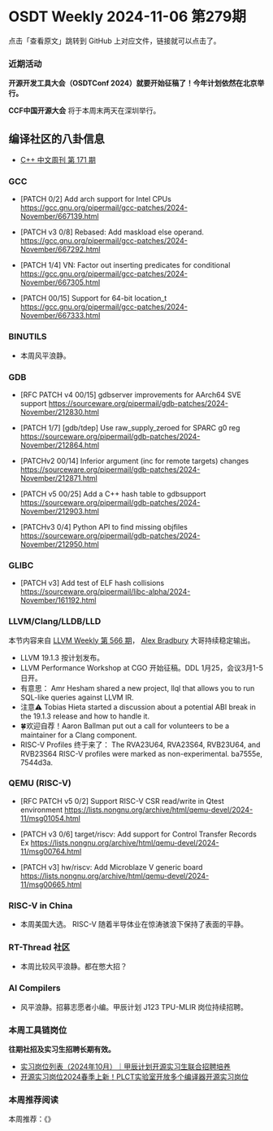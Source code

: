 # OSDT Weekly 2024-11-06 第279期

点击「查看原文」跳转到 GitHub 上对应文件，链接就可以点击了。

### 近期活动

**开源开发工具大会（OSDTConf 2024）就要开始征稿了！今年计划依然在北京举行。**

**CCF中国开源大会** 将于本周末两天在深圳举行。

## 编译社区的八卦信息

- [C++ 中文周刊 第 171 期](https://mp.weixin.qq.com/s/Xbxh0bkp-efeFN9qCmwkxA)

### GCC

- [PATCH 0/2] Add arch support for Intel CPUs
    https://gcc.gnu.org/pipermail/gcc-patches/2024-November/667139.html

- [PATCH v3 0/8] Rebased: Add maskload else operand.
    https://gcc.gnu.org/pipermail/gcc-patches/2024-November/667292.html

- [PATCH 1/4] VN: Factor out inserting predicates for conditional
    https://gcc.gnu.org/pipermail/gcc-patches/2024-November/667305.html

- [PATCH 00/15] Support for 64-bit location_t
    https://gcc.gnu.org/pipermail/gcc-patches/2024-November/667333.html

### BINUTILS

- 本周风平浪静。

### GDB

- [RFC PATCH v4 00/15] gdbserver improvements for AArch64 SVE support
    https://sourceware.org/pipermail/gdb-patches/2024-November/212830.html

- [PATCH 1/7] [gdb/tdep] Use raw_supply_zeroed for SPARC g0 reg
    https://sourceware.org/pipermail/gdb-patches/2024-November/212864.html

- [PATCHv2 00/14] Inferior argument (inc for remote targets) changes
    https://sourceware.org/pipermail/gdb-patches/2024-November/212871.html

- [PATCH v5 00/25] Add a C++ hash table to gdbsupport
    https://sourceware.org/pipermail/gdb-patches/2024-November/212903.html

- [PATCHv3 0/4] Python API to find missing objfiles
    https://sourceware.org/pipermail/gdb-patches/2024-November/212950.html

### GLIBC

- [PATCH v3] Add test of ELF hash collisions
    https://sourceware.org/pipermail/libc-alpha/2024-November/161192.html

### LLVM/Clang/LLDB/LLD

本节内容来自 [LLVM Weekly 第 566 期](http://llvmweekly.org/issue/566)，
[Alex Bradbury](https://www.linkedin.com/in/alex-bradbury/) 大哥持续稳定输出。

- LLVM 19.1.3 按计划发布。
- LLVM Performance Workshop at CGO 开始征稿。DDL 1月25，会议3月1-5日开。
- 有意思： Amr Hesham shared a new project, llql that allows you to run SQL-like queries against LLVM IR.
- 注意⚠️ Tobias Hieta started a discussion about a potential ABI break in the 19.1.3 release and how to handle it.
- 🍀欢迎自荐！Aaron Ballman put out a call for volunteers to be a maintainer for a Clang component.
- RISC-V Profiles 终于来了： The RVA23U64, RVA23S64, RVB23U64, and RVB23S64 RISC-V profiles were marked as non-experimental. ba7555e, 7544d3a.

### QEMU (RISC-V)

- [RFC PATCH v5 0/2] Support RISC-V CSR read/write in Qtest environment
    https://lists.nongnu.org/archive/html/qemu-devel/2024-11/msg01054.html

- [PATCH v3 0/6] target/riscv: Add support for Control Transfer Records Ex
    https://lists.nongnu.org/archive/html/qemu-devel/2024-11/msg00764.html

- [PATCH v3] hw/riscv: Add Microblaze V generic board
    https://lists.nongnu.org/archive/html/qemu-devel/2024-11/msg00665.html

### RISC-V in China

- 本周美国大选。 RISC-V 随着半导体业在惊涛骇浪下保持了表面的平静。

### RT-Thread 社区

- 本周比较风平浪静。都在憋大招？

### AI Compilers

- 风平浪静。招募志愿者小编。甲辰计划 J123 TPU-MLIR 岗位持续招聘。

### 本周工具链岗位

**往期社招及实习生招聘长期有效。**

- [实习岗位列表（2024年10月）｜甲辰计划开源实习生联合招聘培养](https://mp.weixin.qq.com/s/UCcsvhw6Kxw3EQOd0JVlUg)
- [开源实习岗位2024春季上新！PLCT实验室开放多个编译器开源实习岗位](https://mp.weixin.qq.com/s/D-l7hE2S-21NCAZsVqPzMA)

### 本周推荐阅读

本周推荐：《》
